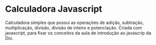 # Calculadora Javascript
Calculadora simples que possui as operações de adição, subtração, multiplicação, divisão, divisão de inteiro e potenciação. Criada com javascript, para fixar os conceitos da aula de introdução ao javascrip da Dio.

